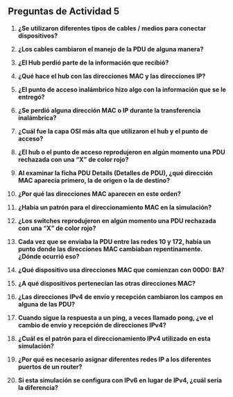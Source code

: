 ## Preguntas de Actividad 5

1. **¿Se utilizaron diferentes tipos de cables / medios para conectar dispositivos?**

2. **¿Los cables cambiaron el manejo de la PDU de alguna manera?**

3. **¿El Hub perdió parte de la información que recibió?**

4. **¿Qué hace el hub con las direcciones MAC y las direcciones IP?**

5. **¿El punto de acceso inalámbrico hizo algo con la información que se le entregó?**

6. **¿Se perdió alguna dirección MAC o IP durante la transferencia inalámbrica?**

7. **¿Cuál fue la capa OSI más alta que utilizaron el hub y el punto de acceso?**

8. **¿El hub o el punto de acceso reprodujeron en algún momento una PDU rechazada con una “X” de color rojo?**

9. **Al examinar la ficha PDU Details (Detalles de PDU), ¿qué dirección MAC aparecía primero, la de origen o la de destino?**

10. **¿Por qué las direcciones MAC aparecen en este orden?**
11. **¿Había un patrón para el direccionamiento MAC en la simulación?**

12. **¿Los switches reprodujeron en algún momento una PDU rechazada con una “X” de color rojo?**

13. **Cada vez que se enviaba la PDU entre las redes 10 y 172, había un punto donde las direcciones MAC cambiaban repentinamente. ¿Dónde ocurrió eso?**

14. **¿Qué dispositivo usa direcciones MAC que comienzan con 00D0: BA?**

15. **¿A qué dispositivos pertenecían las otras direcciones MAC?**

16. **¿Las direcciones IPv4 de envío y recepción cambiaron los campos en alguna de las PDU?**

17. **Cuando sigue la respuesta a un ping, a veces llamado pong, ¿ve el cambio de envío y recepción de direcciones IPv4?**

18. **¿Cuál es el patrón para el direccionamiento IPv4 utilizado en esta simulación?**

19. **¿Por qué es necesario asignar diferentes redes IP a los diferentes puertos de un router?**

20. **Si esta simulación se configura con IPv6 en lugar de IPv4, ¿cuál sería la diferencia?**